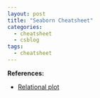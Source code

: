 ```yaml
---
layout: post
title: "Seaborn Cheatsheet"
categories:
  - cheatsheet
  - csblog
tags:
  - cheatsheet
---
```



**References:**
- [Relational plot](https://seaborn.pydata.org/tutorial/relational.html#relational-tutorial)
